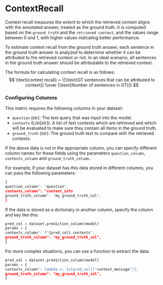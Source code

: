 # ContextRecall

Context recall measures the extent to which the retrieved context aligns with the
annotated answer, treated as the ground truth. It is computed based on the `ground
truth` and the `retrieved context`, and the values range between 0 and 1, with higher
values indicating better performance.

To estimate context recall from the ground truth answer, each sentence in the ground
truth answer is analyzed to determine whether it can be attributed to the retrieved
context or not. In an ideal scenario, all sentences in the ground truth answer
should be attributable to the retrieved context.


The formula for calculating context recall is as follows:
$$
\\text{context recall} = {|\\text{GT sentences that can be attributed to context}| \\over |\\text{Number of sentences in GT}|}
$$

### Configuring Columns

This metric requires the following columns in your dataset:
- `question` (str): The text query that was input into the model.
- `contexts` (List[str]): A list of text contexts which are retrieved and which
will be evaluated to make sure they contain all items in the ground truth.
- `ground_truth` (str): The ground truth text to compare with the retrieved contexts.

If the above data is not in the appropriate column, you can specify different column
names for these fields using the parameters `question_column`, `contexts_column`
and `ground_truth_column`.

For example, if your dataset has this data stored in different columns, you can
pass the following parameters:
```python
{
question_column": "question",
contexts_column": "context_info
ground_truth_column": "my_ground_truth_col",
}
```

If the data is stored as a dictionary in another column, specify the column and key
like this:
```python
pred_col = dataset.prediction_column(model)
params = {
contexts_column": f"{pred_col}.contexts",
ground_truth_column": "my_ground_truth_col",
}
```

For more complex situations, you can use a function to extract the data:
```python
pred_col = dataset.prediction_column(model)
params = {
contexts_column": lambda x: [x[pred_col]["context_message"]],
ground_truth_column": "my_ground_truth_col",
}
```